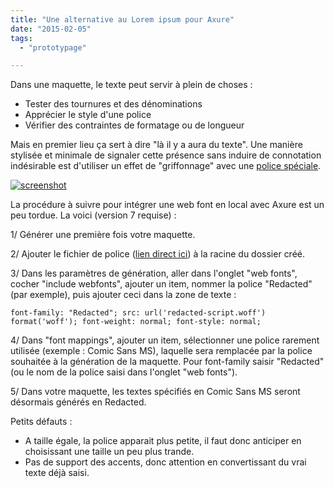 ```yaml
---
title: "Une alternative au Lorem ipsum pour Axure"
date: "2015-02-05"
tags:
  - "prototypage"

---
```


Dans une maquette, le texte peut servir à plein de choses :

- Tester des tournures et des dénominations
- Apprécier le style d'une police
- Vérifier des contraintes de formatage ou de longueur

Mais en premier lieu ça sert à dire "là il y a aura du texte". Une manière stylisée et minimale de signaler cette présence sans induire de connotation indésirable est d'utiliser un effet de "griffonnage" avec une [police spéciale](https://github.com/christiannaths/Redacted-Font).

[![screenshot](/assets/images/redacted.png " Cliquer pour voir une démo")](https://misc.toutcequibouge.net/Redacted/home.html)

La procédure à suivre pour intégrer une web font en local avec Axure est un peu tordue. La voici (version 7 requise) :

1/ Générer une première fois votre maquette.

2/ Ajouter le fichier de police ([lien direct ici](https://github.com/christiannaths/Redacted-Font/blob/old-sources/fonts/web/redacted-script-bold.woff?raw=true)) à la racine du dossier créé.

3/ Dans les paramètres de génération, aller dans l'onglet "web fonts", cocher "include webfonts", ajouter un item, nommer la police "Redacted" (par exemple), puis ajouter ceci dans la zone de texte :

`font-family: "Redacted"; src: url('redacted-script.woff') format('woff'); font-weight: normal; font-style: normal;`

4/ Dans "font mappings", ajouter un item, sélectionner une police rarement utilisée (exemple : Comic Sans MS), laquelle sera remplacée par la police souhaitée à la génération de la maquette. Pour font-family saisir "Redacted" (ou le nom de la police saisi dans l'onglet "web fonts").

5/ Dans votre maquette, les textes spécifiés en Comic Sans MS seront désormais générés en Redacted.

Petits défauts :

- A taille égale, la police apparait plus petite, il faut donc anticiper en choisissant une taille un peu plus trande.
- Pas de support des accents, donc attention en convertissant du vrai texte déjà saisi.
